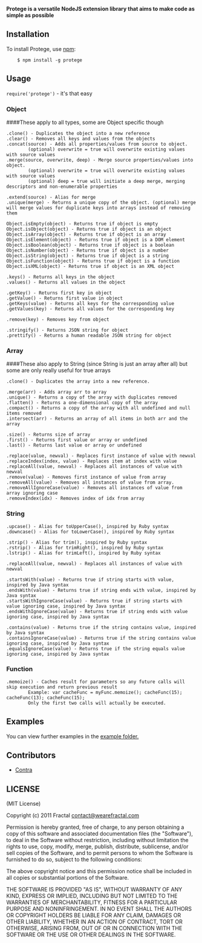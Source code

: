 **Protege is a versatile NodeJS extension library that aims to make code as simple as possible**


## Installation
    
To install Protege, use [npm](http://github.com/isaacs/npm):

        $ npm install -g protege

## Usage

```require('protege')``` - it's that easy

### Object
####These apply to all types, some are Object specific though
```
.clone() - Duplicates the object into a new reference
.clear() - Removes all keys and values from the objects
.concat(source) - Adds all properties/values from source to object. 
        (optional) overwrite = true will overwrite existing values with source values
.merge(source, overwrite, deep) - Merge source properties/values into object. 
        (optional) overwrite = true will overwrite existing values with source values
        (optional) deep = true will initiate a deep merge, merging descriptors and non-enumerable properties
        
.extend(source) - Alias for merge
.unique(merge) - Returns a unique copy of the object. (optional) merge will merge values for duplicate keys into arrays instead of removing them

Object.isEmpty(object) - Returns true if object is empty
Object.isObject(object) - Returns true if object is an object
Object.isArray(object) - Returns true if object is an array
Object.isElement(object) - Returns true if object is a DOM element
Object.isBoolean(object) - Returns true if object is a boolean
Object.isNumber(object) - Returns true if object is a number
Object.isString(object) - Returns true if object is a string
Object.isFunction(object) - Returns true if object is a function
Object.isXML(object) - Returns true if object is an XML object

.keys() - Returns all keys in the object
.values() - Returns all values in the object

.getKey() - Returns first key in object
.getValue() - Returns first value in object
.getKeys(value) - Returns all keys for the corresponding value
.getValues(key) - Returns all values for the corresponding key

.remove(key) - Removes key from object

.stringify() - Returns JSON string for object
.prettify() - Returns a human readable JSON string for object
```

### Array
####These also apply to String (since String is just an array after all) but some are only really useful for true arrays
```
.clone() - Duplicates the array into a new reference.

.merge(arr) - Adds array arr to array
.unique() - Returns a copy of the array with duplicates removed
.flatten() - Returns a one-dimensional copy of the array
.compact() - Returns a copy of the array with all undefined and null items removed
.intersect(arr) - Returns an array of all items in both arr and the array

.size() - Returns size of array
.first() - Returns first value or array or undefined
.last() - Returns last value or array or undefined

.replace(value, newval) - Replaces first instance of value with newval
.replaceIndex(index, value) - Replaces item at index with value
.replaceAll(value, newval) - Replaces all instances of value with newval
.remove(value) - Removes first instance of value from array
.removeAll(value) - Removes all instances of value from array.
.removeAllIgnoreCase(value) - Removes all instances of value from array ignoring case
.removeIndex(idx) - Removes index of idx from array
```

### String
```
.upcase() - Alias for toUpperCase(), inspired by Ruby syntax
.downcase() - Alias for toLowerCase(), inspired by Ruby syntax

.strip() - Alias for trim(), inspired by Ruby syntax
.rstrip() - Alias for trimRight(), inspired by Ruby syntax
.lstrip() - Alias for trimLeft(), inspired by Ruby syntax

.replaceAll(value, newval) - Replaces all instances of value with newval

.startsWith(value) - Returns true if string starts with value, inspired by Java syntax
.endsWith(value) - Returns true if string ends with value, inspired by Java syntax
.startsWithIgnoreCase(value) - Returns true if string starts with value ignoring case, inspired by Java syntax
.endsWithIgnoreCase(value) - Returns true if string ends with value ignoring case, inspired by Java syntax

.contains(value) - Returns true if the string contains value, inspired by Java syntax
.containsIgnoreCase(value) - Returns true if the string contains value ignoring case, inspired by Java syntax
.equalsIgnoreCase(value) - Returns true if the string equals value ignoring case, inspired by Java syntax
```

### Function
```
.memoize() - Caches result for parameters so any future calls will skip execution and return previous result
        Example: var cacheFunc = myFunc.memoize(); cacheFunc(15); cacheFunc(13); cacheFunc(15); 
        Only the first two calls will actually be executed.
```
## Examples

You can view further examples in the [example folder.](https://github.com/wearefractal/protege/tree/master/examples)

## Contributors

- [Contra](https://github.com/Contra)

## LICENSE

(MIT License)

Copyright (c) 2011 Fractal <contact@wearefractal.com>

Permission is hereby granted, free of charge, to any person obtaining
a copy of this software and associated documentation files (the
"Software"), to deal in the Software without restriction, including
without limitation the rights to use, copy, modify, merge, publish,
distribute, sublicense, and/or sell copies of the Software, and to
permit persons to whom the Software is furnished to do so, subject to
the following conditions:

The above copyright notice and this permission notice shall be
included in all copies or substantial portions of the Software.

THE SOFTWARE IS PROVIDED "AS IS", WITHOUT WARRANTY OF ANY KIND,
EXPRESS OR IMPLIED, INCLUDING BUT NOT LIMITED TO THE WARRANTIES OF
MERCHANTABILITY, FITNESS FOR A PARTICULAR PURPOSE AND
NONINFRINGEMENT. IN NO EVENT SHALL THE AUTHORS OR COPYRIGHT HOLDERS BE
LIABLE FOR ANY CLAIM, DAMAGES OR OTHER LIABILITY, WHETHER IN AN ACTION
OF CONTRACT, TORT OR OTHERWISE, ARISING FROM, OUT OF OR IN CONNECTION
WITH THE SOFTWARE OR THE USE OR OTHER DEALINGS IN THE SOFTWARE.
